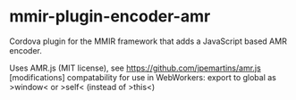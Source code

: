 # mmir-plugin-encoder-amr

Cordova plugin for the MMIR framework that adds a JavaScript based AMR encoder.

Uses AMR.js (MIT license), see https://github.com/jpemartins/amr.js
[modifications] compatability for use in WebWorkers: export to global as >window< or >self< (instead of >this<)
